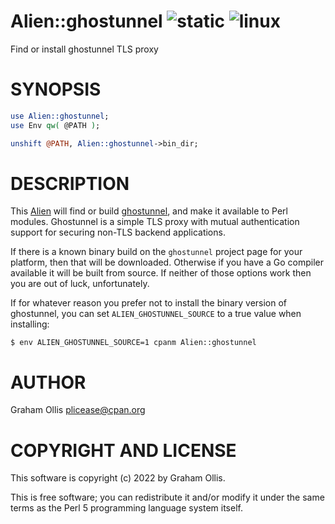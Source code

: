# Alien::ghostunnel ![static](https://github.com/uperl/Alien-ghostunnel/workflows/static/badge.svg) ![linux](https://github.com/uperl/Alien-ghostunnel/workflows/linux/badge.svg)

Find or install ghostunnel TLS proxy

# SYNOPSIS

```perl
use Alien::ghostunnel;
use Env qw( @PATH );

unshift @PATH, Alien::ghostunnel->bin_dir;
```

# DESCRIPTION

This [Alien](https://metacpan.org/pod/Alien) will find or build [ghostunnel](https://github.com/ghostunnel/ghostunnel),
and make it available to Perl modules.  Ghostunnel is a simple TLS proxy with mutual
authentication support for securing non-TLS backend applications.

If there is a known binary build on the `ghostunnel` project page for your platform,
then that will be downloaded.  Otherwise if you have a Go compiler available it will
be built from source.  If neither of those options work then you are out of luck,
unfortunately.

If for whatever reason you prefer not to install the binary version of ghostunnel,
you can set `ALIEN_GHOSTUNNEL_SOURCE` to a true value when installing:

```
$ env ALIEN_GHOSTUNNEL_SOURCE=1 cpanm Alien::ghostunnel
```

# AUTHOR

Graham Ollis <plicease@cpan.org>

# COPYRIGHT AND LICENSE

This software is copyright (c) 2022 by Graham Ollis.

This is free software; you can redistribute it and/or modify it under
the same terms as the Perl 5 programming language system itself.
